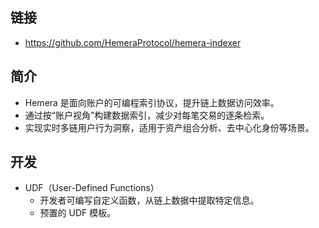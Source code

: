 ## 链接
- https://github.com/HemeraProtocol/hemera-indexer

## 简介
- Hemera 是面向账户的可编程索引协议，提升链上数据访问效率。
- 通过按“账户视角”构建数据索引，减少对每笔交易的逐条检索。
- 实现实时多链用户行为洞察，适用于资产组合分析、去中心化身份等场景。

## 开发
- UDF（User-Defined Functions）
    - 开发者可编写自定义函数，从链上数据中提取特定信息。
    - 预置的 UDF 模板。